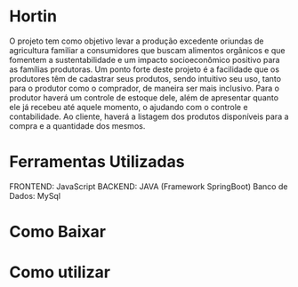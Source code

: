 # Hortin

O projeto tem como objetivo levar a produção excedente oriundas de agricultura familiar a consumidores que buscam alimentos orgânicos e que fomentem a sustentabilidade e um impacto socioeconômico positivo para as famílias produtoras.
Um ponto forte deste projeto é a facilidade que os produtores têm de cadastrar seus produtos, sendo intuitivo seu uso, tanto para o produtor como o comprador, de maneira ser mais inclusivo.
Para o produtor haverá um controle de estoque dele, além de apresentar quanto ele já recebeu até aquele momento, o ajudando com o controle e contabilidade.
Ao cliente, haverá a listagem dos produtos disponíveis para a compra e a quantidade dos mesmos.

# Ferramentas Utilizadas
 FRONTEND:
  JavaScript
 BACKEND:
  JAVA (Framework SpringBoot)
 Banco de Dados:
  MySql

# Como Baixar

# Como utilizar
